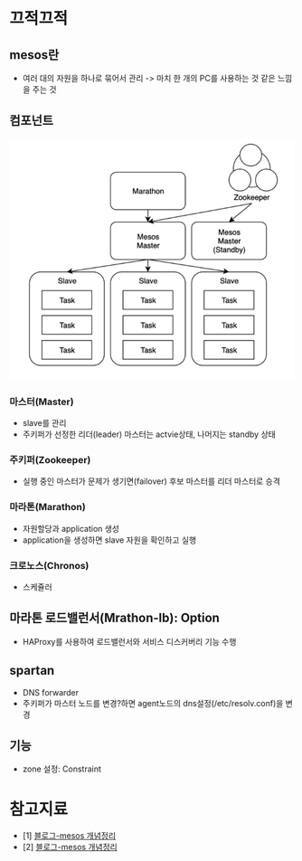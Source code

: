 # 끄적끄적
## mesos란
* 여러 대의 자원을 하나로 묶어서 관리 -> 마치 한 개의 PC를 사용하는 것 같은 느낌을 주는 것


## 컴포넌트

![](imgs/arch.png)

### 마스터(Master)
* slave를 관리
* 주키퍼가 선정한 리더(leader) 마스터는 actvie상태, 나머지는 standby 상태

### 주키퍼(Zookeeper)
* 실행 중인 마스터가 문제가 생기면(failover) 후보 마스터를 리더 마스터로 승격

### 마라톤(Marathon)
* 자원할당과 application 생성
* application을 생성하면 slave 자원을 확인하고 실행

### 크로노스(Chronos)
* 스케쥴러

## 마라톤 로드밸런서(Mrathon-lb): Option
* HAProxy를 사용하여 로드밸런서와 서비스 디스커버리 기능 수행

## spartan
* DNS forwarder
* 주키퍼가 마스터 노드를 변경?하면 agent노드의 dns설정(/etc/resolv.conf)을 변경


## 기능
* zone 설정: Constraint

# 참고지료
* [1] [블로그-mesos 개념정리](https://brownbears.tistory.com/261)
* [2] [블로그-mesos 개념정리](https://chrisjune-13837.medium.com/infra-apache-mesos-marathon-%EC%9D%B4%EB%9E%80-dc088630b5d)
